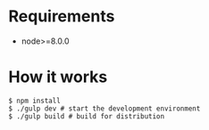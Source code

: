 # Requirements

- node>=8.0.0

# How it works

```
$ npm install
$ ./gulp dev # start the development environment
$ ./gulp build # build for distribution
```
